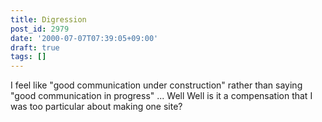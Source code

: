 ```yaml
---
title: Digression
post_id: 2979
date: '2000-07-07T07:39:05+09:00'
draft: true
tags: []
---
```


I feel like "good communication under construction" rather than saying "good communication in progress" ... Well Well is it a compensation that I was too particular about making one site?
